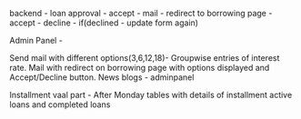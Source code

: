 <!-- Purpose - dropdown - 
    Education 10/10
    House 10/10
    Business 8/10
    Medical 5/10
    Car 6/10
    Others 4/10 -->
backend - loan approval - accept - mail - redirect to borrowing page - accept - decline - if(declined - update form again)
<!-- Collateral type(dropdown) and Value -->

Admin Panel - 
<!-- Verified table on different page -->
Send mail with different options(3,6,12,18)- Groupwise entries of interest rate. 
Mail with redirect on borrowing page with options displayed and Accept/Decline button.
News blogs - adminpanel

Installment vaal part - After Monday
tables with details of installment 
active loans and completed loans
